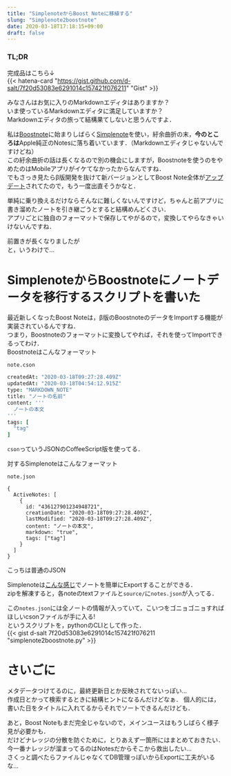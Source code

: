 ```yaml
---
title: "SimplenoteからBoost Noteに移植する"
slung: "Simplenote2boostnote"
date: 2020-03-18T17:18:15+09:00
draft: false
---
```


### TL;DR
完成品はこちら↓  
{{< hatena-card "https://gist.github.com/d-salt/7f20d53083e6291014c157421f076211" "Gist" >}}


みなさんはお気に入りのMarkdownエディタはありますか？  
いま使っているMarkdownエディタに満足していますか？  
Markdownエディタの旅って結構果てしないと思うんですよ．  

私は[Boostnote](https://boostnote.io)に始まりしばらく[Simplenote](https://simplenote.com)を使い，紆余曲折の末，**今のところは**Apple純正のNotesに落ち着いています．（Markdownエディタじゃないんですけどね）  
この紆余曲折の話は長くなるので別の機会にしますが，Boostnoteを使うのをやめたのはMobileアプリがイケてなかったからなんですね．  
でもさっき見たらβ版開発を抜けて新バージョンとしてBoost Note全体が[アップデート](https://boostnote.hatenablog.com)されてたので，もう一度出直そうかなと．  

単純に乗り換えるだけならそんなに難しくないんですけど，ちゃんと前アプリに書き溜めたノートを引き継ごうとすると結構めんどくさい．  
アプリごとに独自のフォーマットで保存してやがるので，変換してやらなきゃいけないんですね．  

前置きが長くなりましたが  
と，いうわけで...  

# SimplenoteからBoostnoteにノートデータを移行するスクリプトを書いた  
最近新しくなったBoost Noteは，β版のBoostnoteのデータをImportする機能が実装されているんですね．  
つまり，Boostnoteのフォーマットに変換してやれば，それを使ってImportできるってわけ．  
Boostnoteはこんなフォーマット  

`note.cson`
```note.cson
createdAt: "2020-03-18T09:27:28.409Z"
updatedAt: "2020-03-18T04:54:12.915Z"
type: "MARKDOWN_NOTE"
title: "ノートの名前"
content: '''
  ノートの本文
'''
tags: [
  "tag"
]
```  

`cson`っていうJSONのCoffeeScript版を使ってる．  

対するSimplenoteはこんなフォーマット  

`note.json`
```
{
  ActiveNotes: [
    {
      id: "436127901234948721",
      creationDate: "2020-03-18T09:27:28.409Z",
      lastModified: "2020-03-18T09:27:28.409Z",
      content: "ノートの本文",
      markdown: "true",
      tags: ["tag"]
    }
  ]
}
```

こっちは普通のJSON  

Simplenoteは[こんな感じ](https://simplenote.com/help/#export)でノートを簡単にExportすることができる．  
zipを解凍すると，各noteのtextファイルと`source/`に`notes.json`が入ってる．  

この`notes.json`には全ノートの情報が入っていて，こいつをゴニョゴニョすればほしいcsonファイルが手に入る!  
というスクリプトを，pythonのCLIとして作った．  
{{< gist d-salt 7f20d53083e6291014c157421f076211 "simplenote2boostnote.py" >}}  

# さいごに  
メタデータつけてるのに，最終更新日とか反映されてないっぽい...  
作成日とかって検索するときに結構ヒントになるんだけどなぁ．
個人的には，書いた日をタイトルに入れてるからそれでソートできるんだけども．  

あと，Boost Noteもまだ完全じゃないので，メインユースはもうしばらく様子見が必要かも．  
だけどナレッジの分散を防ぐために，とりあえず一箇所にはまとめておきたい．  
今一番ナレッジが溜まってるのはNotesだからそこから救出したい...  
さくっと調べたらファイルじゃなくてDB管理っぽいからExportに工夫がいるな...  
